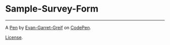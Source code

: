 # Sample-Survey-Form
----------------
A [Pen](https://codepen.io/evan-garret-greif/pen/qyOELG) by [Evan-Garret-Greif](https://codepen.io/evan-garret-greif) on [CodePen](https://codepen.io).

[License](https://codepen.io/evan-garret-greif/pen/qyOELG/license).
